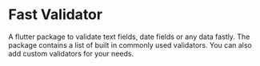 
# Fast Validator

A flutter package to validate text fields, date fields or any data fastly. The package contains a list of built in commonly used validators. You can also add custom validators for your needs.